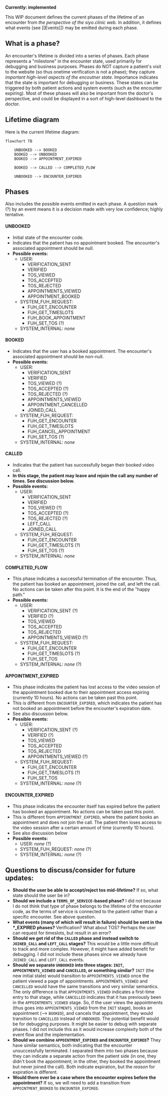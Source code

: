 **Currently: implemented**

This WIP document defines the current phases of the lifetime of an encounter from *the perspective of the siyo.clinic web*. In addition, it defines what events (see [[Events]]) may be emitted during each phase.
## What is a phase?
An encounter's lifetime is divided into a series of phases. Each phase represents a "milestone" in the encounter state, used primarily for debugging and business purposes. Phases do NOT capture a patient's visit to the website (so thus onetime verification is not a phase); they capture *important high-level aspects of the encoutner state*. Importance indicates that the state is important for debugging or business. These states can be triggered by both patient actions and system events (such as the encounter expiring). Most of these phases will also be important from the doctor's perspective, and could be displayed in a sort of high-level dashboard to the doctor. 
## Lifetime diagram
Here is the current lifetime diagram:

```mermaid
flowchart TB

    UNBOOKED --> BOOKED
    BOOKED --> UNBOOKED
    BOOKED --> APPOINTMENT_EXPIRED

    BOOKED --> CALLED --> COMPLETED_FLOW

    UNBOOKED --> ENCOUNTER_EXPIRED
```

## Phases
Also includes the possible events emitted in each phase. A question mark (?) by an event means it is a decision made with very low confidence; highly tentative. 
#### UNBOOKED
- Initial state of the encounter code. 
- Indicates that the patient has no appointment booked. The encounter's associated appointment should be null.
- **Possible events:**
	- USER:
		- VERIFICATION_SENT
		- VERIFIED
		- TOS_VIEWED
		- TOS_ACCEPTED
		- TOS_REJECTED
		- APPOINTMENTS_VIEWED
		- APPOINTMENT_BOOKED
	- SYSTEM_FUH_REQUEST:
		- FUH_GET_ENCOUNTER
		- FUH_GET_TIMESLOTS
		- FUH_BOOK_APPOINTMENT
		- FUH_SET_TOS (?)
	- SYSTEM_INTERNAL: *none*
#### BOOKED
- Indicates that the user has a booked appointment. The encounter's associated appointment should be non-null.
- **Possible events:**
	- USER:
		- VERIFICATION_SENT
		- VERIFIED
		- TOS_VIEWED (?)
		- TOS_ACCEPTED (?)
		- TOS_REJECTED (?)
		- APPOINTMENTS_VIEWED
		- APPOINTMENT_CANCELLED
		- JOINED_CALL
	- SYSTEM_FUH_REQUEST:
		- FUH_GET_ENCOUNTER
		- FUH_GET_TIMESLOTS
		- FUH_CANCEL_APPOINTMENT
		- FUH_SET_TOS (?)
	- SYSTEM_INTERNAL: *none*
#### CALLED
- Indicates that the patient has successfully began their booked video call. 
- **In this stage, the patient may leave and rejoin the call any number of times. See discussion below.**
- **Possible events:**
	- USER:
		- VERIFICATION_SENT
		- VERIFIED
		- TOS_VIEWED (?)
		- TOS_ACCEPTED (?)
		- TOS_REJECTED (?)
		- LEFT_CALL
		- JOINED_CALL
	- SYSTEM_FUH_REQUEST:
		- FUH_GET_ENCOUNTER 
		- FUH_GET_TIMESLOTS (?)
		- FUH_SET_TOS (?)
	- SYSTEM_INTERNAL: *none*
#### COMPLETED_FLOW
- This phase indicates a successful termination of the encounter. Thus, the patient has booked an appointment, joined the call, and left the call. No actions can be taken after this point. It is the end of the "happy path."
- **Possible events:**
	- USER: 
		- VERIFICATION_SENT (?)
		- VERIFIED (?)
		- TOS_VIEWED
		- TOS_ACCEPTED
		- TOS_REJECTED
		- APPOINTMENTS_VIEWED (?)
	- SYSTEM_FUH_REQUEST:
		- FUH_GET_ENCOUNTER
		- FUH_GET_TIMESLOTS (?)
		- FUH_SET_TOS
	- SYSTEM_INTERNAL: *none* (?)
#### APPOINTMENT_EXPIRED
- This phase indicates the patient has lost access to the video session of the appointment booked due to their appointment access expiring (currently 10 hours). No actions can be taken past this point.
- This is different from `ENCOUNTER_EXPIRED`, which indicates the patient has not booked an appointment before the encounter's expiration date.
- See also discussion below. 
- **Possible events:**
	- USER: 
		- VERIFICATION_SENT (?)
		- VERIFIED (?)
		- TOS_VIEWED
		- TOS_ACCEPTED
		- TOS_REJECTED
		- APPOINTMENTS_VIEWED (?)
	- SYSTEM_FUH_REQUEST:
		- FUH_GET_ENCOUNTER
		- FUH_GET_TIMESLOTS (?)
		- FUH_SET_TOS
	- SYSTEM_INTERNAL: *none* (?)
#### ENCOUNTER_EXPIRED
- This phase indicates the encounter itself has expired before the patient has booked an appointment. No actions can be taken past this point.
- This is different from `APPIONTMENT_EXPIRED`, where the patient books an appointment and does not join the call. The patient then loses access to the video session after a certain amount of time (currently 10 hours).
- See also discussion below
- **Possible events:**
	- USER: *none* (?)
	- SYSTEM_FUH_REQUEST: *none* (?)
	- SYSTEM_INTERNAL: *none* (?)
## Questions to discuss/consider for future updates:
- **Should the user be able to accept/reject tos mid-lifetime?** If so, what state should the user be in?
- **Should we include a `TERMS_OF_SERVICE`-based phase?** I did not because I do not think that type of phase belongs to the lifetime of the encounter code, as the terms of service is connected to the patient rather than a specific encounter. See above question.
- **What events (many of which will result in failure) should be sent in the \*\_EXPIRED phases?** Verification? What about TOS? Perhaps the user can request for timeslots, but result in an error?
- **Should we get rid of the `CALLED` phase and instead switch to `JOINED_CALL` and `LEFT_CALL` stages?** This would be a little more difficult to track and more complex. However, it might have added benefit for debugging. I did not include these phases since we already have `JOINED_CALL` and `LEFT_CALL` events.
- **Should we separate  `UNBOOKED` into three stages: `INIT`, `APPOINTMENTS_VIEWED` and `CANCELLED`, or something similar?** `INIT` (the new initial state) would transition to `APPOINTMENTS_VIEWED` once the patient viewed a page of appointments. `APPOINTMENTS_VIEWED` and `CANCELLED`  would have the same transitions and very similar semantics. The only difference is that `APPOINTMENTS_VIEWED` indicates a first-time entry to that stage, while `CANCELLED` indicates that it has previously been in the `APPOINTMENTS_VIEWED` stage. So, if the user views the appointments (thus goes into `APPOINTMENTS_VIEWED` from the `INIT` stage), books an appointment (--> `BOOKED`), and cancels that appointment, they would transition to `CANCELLED` instead of `UNBOOKED`. The potential benefit would be for debugging purposes. It might be easier to debug with separate phases. I did not include this as it would increase complexity both of the event flow and the implementation. 
- **Should we combine `APPOINTMENT_EXPIRED` and `ENCOUNTER_EXPIRED`?** They have similar semantics, both indicating that the encounter unsuccessfully terminated. I separated them into two phases because they can indicate a separate action from the patient side (in one, they didn't book the appointment; in the other, they booked the appointment but never joined the call). Both indicate expiration, but the *reason* for expiration is different.
- **Would there ever be a case where the encounter expires before the appointment?** If so, we will need to add a transition from `APPOINTMENT_BOOKED` to `ENCOUNTER_EXPIRED`.

